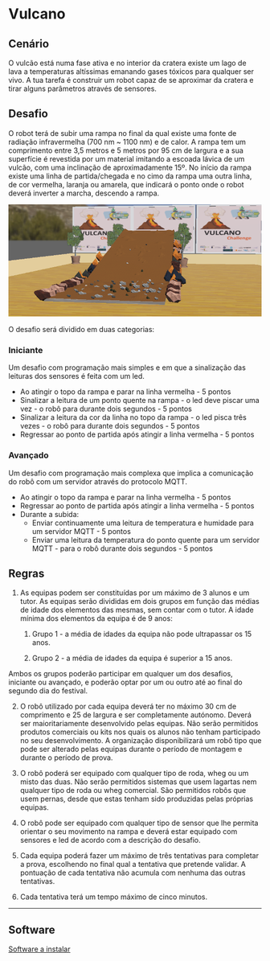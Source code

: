 # Vulcano

## Cenário 

O vulcão está numa fase ativa e no interior da cratera existe um lago de lava a temperaturas altíssimas emanando gases tóxicos para qualquer ser vivo. A tua tarefa é construir um robot capaz de se aproximar da cratera e tirar alguns parâmetros através de sensores.

## Desafio

O robot terá de subir uma rampa no final da qual existe uma fonte de radiação infravermelha (700 nm ~ 1100 nm) e de calor. A rampa tem um comprimento entre 3,5 metros e 5 metros por 95 cm de largura e a sua superfície é revestida por um material imitando a escoada lávica de um vulcão, com uma inclinação de aproximadamente 15º. 
No início da rampa existe uma linha de partida/chegada e no cimo da rampa uma outra linha, de cor vermelha, laranja ou amarela, que indicará o ponto onde o robot deverá inverter a marcha, descendo a rampa.

![Vulcano](https://raw.githubusercontent.com/Robotics-and-AI-Group-of-UAc/Vulcano/main/img/rampa.png)

O desafio será dividido em duas categorias:

### Iniciante
Um desafio com programação mais simples e em que a sinalização das leituras dos sensores é feita com um led.

- Ao atingir o topo da rampa e parar na linha vermelha - 5 pontos
- Sinalizar a leitura de um ponto quente na rampa - o led deve piscar uma vez - o robô para durante dois segundos - 5 pontos
- Sinalizar a leitura da cor da linha no topo da rampa - o led pisca três vezes - o robô para durante dois segundos - 5 pontos
- Regressar ao ponto de partida após atingir a linha vermelha - 5 pontos

### Avançado
Um desafio com programação mais complexa que implica a comunicação do robô com um servidor através do protocolo MQTT.
- Ao atingir o topo da rampa e parar na linha vermelha - 5 pontos
- Regressar ao ponto de partida após atingir a linha vermelha - 5 pontos
- Durante a subida:
    - Enviar continuamente uma leitura de temperatura e humidade para um servidor MQTT - 5 pontos
    - Enviar uma leitura da temperatura do ponto quente para um servidor MQTT - para o robô durante dois segundos - 5 pontos
    
## Regras

1. As equipas podem ser constituídas por um máximo de 3 alunos e um tutor. As equipas serão divididas em dois grupos em função das médias de idade dos elementos das mesmas, sem contar com o tutor. A idade mínima dos elementos da equipa é de 9 anos:

    1. Grupo 1 - a média de idades da equipa não pode ultrapassar os 15 anos.
    
    2. Grupo 2 - a média de idades da equipa é superior a 15 anos.

Ambos os grupos poderão participar em qualquer um dos desafios, iniciante ou avançado, e poderão optar por um ou outro até ao final do segundo dia do festival.

2. O robô utilizado por cada equipa deverá ter no máximo 30 cm de comprimento e 25 de largura e ser completamente autónomo. Deverá ser maioritariamente desenvolvido pelas equipas. Não serão permitidos produtos comerciais ou kits nos quais os alunos não tenham participado no seu desenvolvimento. A organização disponibilizará um robô tipo que pode ser alterado pelas equipas durante o período de montagem e durante o período de prova. 

3. O robô poderá ser equipado com qualquer tipo de roda, wheg ou um misto das duas. Não serão permitidos sistemas que usem lagartas nem qualquer tipo de roda ou wheg comercial. São permitidos robôs que usem pernas, desde que estas tenham sido produzidas pelas próprias equipas.

4. O robô pode ser equipado com qualquer tipo de sensor que lhe permita orientar o seu movimento na rampa e deverá estar equipado com sensores e led de acordo com a descrição do desafio.

5. Cada equipa poderá fazer um máximo de três tentativas para completar a prova, escolhendo no final qual a tentativa que pretende validar. A pontuação de cada tentativa não acumula com nenhuma das outras tentativas.

6. Cada tentativa terá um tempo máximo de cinco minutos.

____________________________
## Software

<a href="https://robotics-and-ai-group-of-uac.github.io/Vulcano/software.html"> Software a instalar </a>
